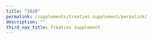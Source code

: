 ```yaml
---
title: "2020"
permalink: /supplements/treaties-supplement/permalink/
description: ""
third_nav_title: Treaties Supplement
---
```

